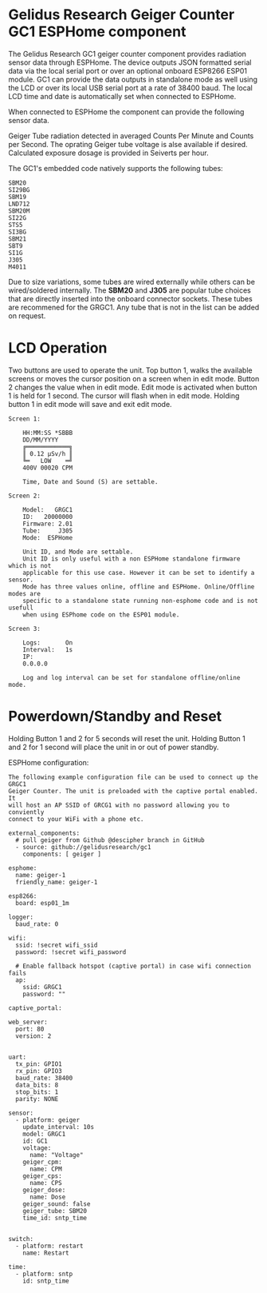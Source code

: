 Gelidus Research Geiger Counter GC1 ESPHome component
=====================================================

The Gelidus Research GC1 geiger counter component provides radiation sensor data through
ESPHome. The device outputs JSON formatted serial data via the local serial port or over an
optional onboard ESP8266 ESP01 module. GC1 can provide the data outputs in standalone mode
as well using the LCD or over its local USB serial port at a rate of 38400 baud. The local
LCD time and date is automatically set when connected to ESPHome.

When connected to ESPHome the component can provide the following sensor data.

Geiger Tube radiation detected in averaged Counts Per Minute and Counts per Second. The
oprating Geiger tube voltage is alse available if desired. Calculated exposure dosage is
provided in Seiverts per hour.

The GC1's embedded code natively supports the following tubes:

    SBM20
    SI29BG
    SBM19
    LND712
    SBM20M
    SI22G
    STS5
    SI3BG
    SBM21
    SBT9
    SI1G
    J305
    M4011

Due to size variations, some tubes are wired externally while others can be
wired/soldered internally. The **SBM20** and **J305** are popular tube choices
that are directly inserted into the onboard connector sockets. These tubes are
recommened for the GRGC1. Any tube that is not in the list can be added on request.

LCD Operation
=============

Two buttons are used to operate the unit. Top button 1, walks the available
screens or moves the cursor position on a screen when in edit mode. Button 2 changes
the value when in edit mode. Edit mode is activated when button 1 is held for 1 second.
The cursor will flash when in edit mode. Holding button 1 in edit mode will save
and exit edit mode.

```
Screen 1:

    HH:MM:SS *SBBB
    DD/MM/YYYY
    ╔════════════╗
    ║ 0.12 µSv/h ║
    ╚═   LOW    ═╝
    400V 00020 CPM

    Time, Date and Sound (S) are settable.

Screen 2:

    Model:   GRGC1
    ID:   20000000
    Firmware: 2.01
    Tube:     J305
    Mode:  ESPHome

    Unit ID, and Mode are settable.
    Unit ID is only useful with a non ESPHome standalone firmware which is not
    applicable for this use case. However it can be set to identify a sensor.
    Mode has three values online, offline and ESPHome. Online/Offline modes are
    specific to a standalone state running non-esphome code and is not usefull
    when using ESPhome code on the ESP01 module.

Screen 3:

    Logs:       On
    Interval:   1s
    IP:
    0.0.0.0

    Log and log interval can be set for standalone offline/online mode.
```
Powerdown/Standby and Reset
===========================

Holding Button 1 and 2 for 5 seconds will reset the unit.
Holding Button 1 and 2 for 1 second will place the unit in or out of power standby.


ESPHome configuration:

    The following example configuration file can be used to connect up the GRGC1
    Geiger Counter. The unit is preloaded with the captive portal enabled. It
    will host an AP SSID of GRCG1 with no password allowing you to conviently
    connect to your WiFi with a phone etc.

```
external_components:
  # pull geiger from Github @descipher branch in GitHub
  - source: github://gelidusresearch/gc1
    components: [ geiger ]

esphome:
  name: geiger-1
  friendly_name: geiger-1

esp8266:
  board: esp01_1m

logger:
  baud_rate: 0

wifi:
  ssid: !secret wifi_ssid
  password: !secret wifi_password

  # Enable fallback hotspot (captive portal) in case wifi connection fails
  ap:
    ssid: GRGC1
    password: ""

captive_portal:

web_server:
  port: 80
  version: 2


uart:
  tx_pin: GPIO1
  rx_pin: GPIO3
  baud_rate: 38400
  data_bits: 8
  stop_bits: 1
  parity: NONE

sensor:
  - platform: geiger
    update_interval: 10s
    model: GRGC1
    id: GC1
    voltage:
      name: "Voltage"
    geiger_cpm:
      name: CPM
    geiger_cps:
      name: CPS
    geiger_dose:
      name: Dose
    geiger_sound: false
    geiger_tube: SBM20
    time_id: sntp_time


switch:
  - platform: restart
    name: Restart

time:
  - platform: sntp
    id: sntp_time
```



